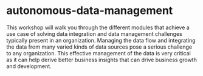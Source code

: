 # autonomous-data-management
This workshop will walk you through the different modules that achieve a use case of solving data integration and data management challenges typically present in an organization. Managing the data flow and integrating the data from many varied kinds of data sources pose a serious challenge to any organization. This effective management of the data is very critical as it can help derive better business insights that can drive business growth and development.
